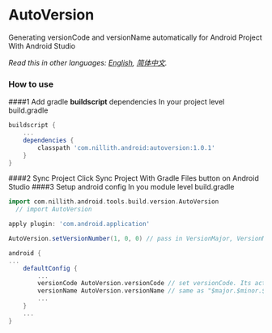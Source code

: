 ﻿# AutoVersion
Generating versionCode and versionName automatically for Android Project With Android Studio

*Read this in other languages: [English](README.md), [简体中文](README.zh-cn.md).*

### How to use
####1 Add gradle **buildscript** dependencies
In your project level build.gradle
```groovy
buildscript {
	...
    dependencies {
        classpath 'com.nillith.android:autoversion:1.0.1'
    }
}
```
####2 Sync Project
Click Sync Project With Gradle Files button on Android Studio
####3 Setup android config
In you module level build.gradle
```groovy
import com.nillith.android.tools.build.version.AutoVersion
  // import AutoVersion

apply plugin: 'com.android.application'

AutoVersion.setVersionNumber(1, 0, 0) // pass in VersionMajor, VersionMinor and VersionPatch.(autoversion only generate VersionBuild for you)

android {
...
    defaultConfig {
        ...
        versionCode AutoVersion.versionCode // set versionCode. Its actually the commit count of current git repo
        versionName AutoVersion.versionName // same as "$major.$minor.$patch.$versionCode"
		...
    }
	...
}
```
